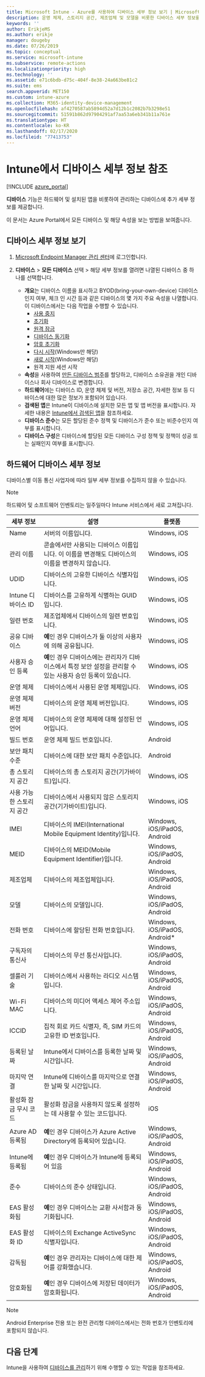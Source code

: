 ```yaml
---
title: Microsoft Intune - Azure를 사용하여 디바이스 세부 정보 보기 | Microsoft Docs
description: 운영 체제, 스토리지 공간, 제조업체 및 모델을 비롯한 디바이스 세부 정보를 봅니다. Azure에서 Microsoft Intune을 사용하여 설치된 앱의 목록을 가져오고, 준수 정책을 확인하고, TeamViewer를 설정합니다. 관리하는 디바이스의 인벤토리 보기와 유사합니다.
keywords: ''
author: ErikjeMS
ms.author: erikje
manager: dougeby
ms.date: 07/26/2019
ms.topic: conceptual
ms.service: microsoft-intune
ms.subservice: remote-actions
ms.localizationpriority: high
ms.technology: ''
ms.assetid: e71c6bdb-d75c-404f-8e38-24a663be81c2
ms.suite: ems
search.appverid: MET150
ms.custom: intune-azure
ms.collection: M365-identity-device-management
ms.openlocfilehash: af4270587ab5894d52a7d12b1c2082b7b3298e51
ms.sourcegitcommit: 51591b862d97904291af7aa53a6eb341b11a761e
ms.translationtype: HT
ms.contentlocale: ko-KR
ms.lasthandoff: 02/17/2020
ms.locfileid: "77413753"
---
```

# <a name="see-device-details-in-intune"></a>Intune에서 디바이스 세부 정보 참조

[!INCLUDE [azure_portal](../includes/azure_portal.md)]

**디바이스** 기능은 하드웨어 및 설치된 앱을 비롯하여 관리하는 디바이스에 추가 세부 정보를 제공합니다.

이 문서는 Azure Portal에서 모든 디바이스 및 해당 속성을 보는 방법을 보여줍니다.

## <a name="view-the-device-details"></a>디바이스 세부 정보 보기

1. [Microsoft Endpoint Manager 관리 센터](https://go.microsoft.com/fwlink/?linkid=2109431)에 로그인합니다.
3. **디바이스** > **모든 디바이스** 선택 &gt; 해당 세부 정보를 열려면 나열된 디바이스 중 하나를 선택합니다.

   - **개요**는 디바이스 이름을 표시하고 BYOD(bring-your-own-device) 디바이스인지 여부, 체크 인 시간 등과 같은 디바이스의 몇 가지 주요 속성을 나열합니다. 이 디바이스에서는 다음 작업을 수행할 수 있습니다.
      - [사용 중지](devices-wipe.md#retire)
      - [초기화](devices-wipe.md#wipe)
      - [원격 잠금](device-remote-lock.md)
      - [디바이스 동기화](device-sync.md)
      - [암호 초기화](device-passcode-reset.md)
      - [다시 시작](device-restart.md)(Windows만 해당)
      - [새로 시작](device-fresh-start.md)(Windows만 해당)
      - 원격 지원 세션 시작
   - **속성**을 사용하여 [만든 디바이스 범주](../enrollment/device-group-mapping.md)를 할당하고, 디바이스 소유권을 개인 디바이스나 회사 디바이스로 변경합니다.
   - **하드웨어**에는 디바이스 ID, 운영 체제 및 버전, 저장소 공간, 자세한 정보 등 디바이스에 대한 많은 정보가 포함되어 있습니다.
   - **검색된 앱**은 Intune이 디바이스에 설치한 모든 앱 및 앱 버전을 표시합니다. 자세한 내용은 [Intune에서 검색된 앱](../apps/app-discovered-apps.md)을 참조하세요.
   - **디바이스 준수**는 모든 할당된 준수 정책 및 디바이스가 준수 또는 비준수인지 여부를 표시합니다.
   - **디바이스 구성**은 디바이스에 할당된 모든 디바이스 구성 정책 및 정책이 성공 또는 실패인지 여부를 표시합니다.

## <a name="hardware-device-details"></a>하드웨어 디바이스 세부 정보
디바이스별 이동 통신 사업자에 따라 일부 세부 정보를 수집하지 않을 수 있습니다.

> [!Note]  
> 하드웨어 및 소프트웨어 인벤토리는 일주일마다 Intune 서비스에서 새로 고쳐집니다.

|세부 정보|설명|플랫폼| 
|--------------|----------------------|----|  
|Name|서버의 이름입니다.|Windows, iOS|
|관리 이름|콘솔에서만 사용되는 디바이스 이름입니다. 이 이름을 변경해도 디바이스의 이름을 변경하지 않습니다.|Windows, iOS|
|UDID|디바이스의 고유한 디바이스 식별자입니다.|Windows, iOS|
|Intune 디바이스 ID|디바이스를 고유하게 식별하는 GUID입니다.|Windows, iOS|
|일련 번호|제조업체에서 디바이스의 일련 번호입니다.|Windows, iOS|
|공유 디바이스|**예**인 경우 디바이스가 둘 이상의 사용자에 의해 공유됩니다.|Windows, iOS|
|사용자 승인 등록|**예**인 경우 디바이스에는 관리자가 디바이스에서 특정 보안 설정을 관리할 수 있는 사용자 승인 등록이 있습니다.|Windows, iOS|
|운영 체제|디바이스에서 사용된 운영 체제입니다.|Windows, iOS|
|운영 체제 버전|디바이스의 운영 체제 버전입니다.|Windows, iOS|
|운영 체제 언어|디바이스의 운영 체제에 대해 설정된 언어입니다.|Windows, iOS|
|빌드 번호|운영 체제 빌드 번호입니다.|Android|
|보안 패치 수준|디바이스에 대한 보안 패치 수준입니다.|Android|
|총 스토리지 공간|디바이스의 총 스토리지 공간(기가바이트)입니다.|Windows, iOS|
|사용 가능한 스토리지 공간|디바이스에서 사용되지 않은 스토리지 공간(기가바이트)입니다.|Windows, iOS|
|IMEI|디바이스의 IMEI(International Mobile Equipment Identity)입니다.|Windows, iOS/iPadOS, Android|
|MEID|디바이스의 MEID(Mobile Equipment Identifier)입니다.|Windows, iOS/iPadOS, Android|
|제조업체|디바이스의 제조업체입니다.|Windows, iOS/iPadOS, Android|
|모델|디바이스의 모델입니다.|Windows, iOS/iPadOS, Android|
|전화 번호|디바이스에 할당된 전화 번호입니다.|Windows, iOS/iPadOS, Android*|
|구독자의 통신사|디바이스의 무선 통신사입니다.|Windows, iOS/iPadOS, Android|
|셀룰러 기술|디바이스에서 사용하는 라디오 시스템입니다.|Windows, iOS/iPadOS, Android|
|Wi-Fi MAC|디바이스의 미디어 액세스 제어 주소입니다.|Windows, iOS/iPadOS, Android|
|ICCID|집적 회로 카드 식별자, 즉, SIM 카드의 고유한 ID 번호입니다.|Windows, iOS/iPadOS, Android|
|등록된 날짜|Intune에서 디바이스를 등록한 날짜 및 시간입니다.|Windows, iOS/iPadOS, Android|
|마지막 연결|Intune에 디바이스를 마지막으로 연결한 날짜 및 시간입니다.|Windows, iOS/iPadOS, Android|
|활성화 잠금 무시 코드|활성화 잠금을 사용하지 않도록 설정하는 데 사용할 수 있는 코드입니다.|iOS|
|Azure AD 등록됨|**예**인 경우 디바이스가 Azure Active Directory에 등록되어 있습니다.|Windows, iOS/iPadOS, Android|
|Intune에 등록됨|**예**인 경우 디바이스가 Intune에 등록되어 있음|Windows, iOS/iPadOS, Android|
|준수|디바이스의 준수 상태입니다.|Windows, iOS/iPadOS, Android|
|EAS 활성화됨|**예**인 경우 디바이스는 교환 사서함과 동기화됩니다.|Windows, iOS/iPadOS, Android|
|EAS 활성화 ID|디바이스의 Exchange ActiveSync 식별자입니다.|Windows, iOS/iPadOS, Android|
|감독됨|**예**인 경우 관리자는 디바이스에 대한 제어를 강화했습니다.|Windows, iOS/iPadOS, Android|
|암호화됨|**예**인 경우 디바이스에 저장된 데이터가 암호화됩니다.|Windows, iOS/iPadOS, Android|

> [!Note]  
> Android Enterprise 전용 또는 완전 관리형 디바이스에서는 전화 번호가 인벤토리에 포함되지 않습니다.

## <a name="next-steps"></a>다음 단계
Intune을 사용하여 [디바이스를 관리](device-management.md)하기 위해 수행할 수 있는 작업을 참조하세요.
